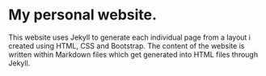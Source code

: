 # My personal website.
This website uses Jekyll to generate each individual page from a layout i created using HTML, CSS and Bootstrap. The content of the website is written within Markdown files which get generated into HTML files through Jekyll. 